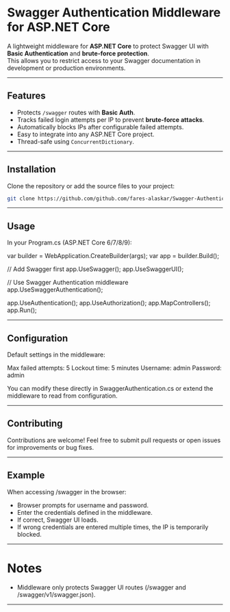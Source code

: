 # Swagger Authentication Middleware for ASP.NET Core

A lightweight middleware for **ASP.NET Core** to protect Swagger UI with **Basic Authentication** and **brute-force protection**.  
This allows you to restrict access to your Swagger documentation in development or production environments.

---

## Features

- Protects `/swagger` routes with **Basic Auth**.
- Tracks failed login attempts per IP to prevent **brute-force attacks**.
- Automatically blocks IPs after configurable failed attempts.
- Easy to integrate into any ASP.NET Core project.
- Thread-safe using `ConcurrentDictionary`.

---

## Installation

Clone the repository or add the source files to your project:

```bash
git clone https://github.com/github.com/fares-alaskar/Swagger-Authentication.git
```

---

## Usage

In your Program.cs (ASP.NET Core 6/7/8/9):

var builder = WebApplication.CreateBuilder(args);
var app = builder.Build();

// Add Swagger first
app.UseSwagger();
app.UseSwaggerUI();

// Use Swagger Authentication middleware
app.UseSwaggerAuthentication();

app.UseAuthentication();
app.UseAuthorization();
app.MapControllers();
app.Run();

---

## Configuration

Default settings in the middleware:

Max failed attempts: 5
Lockout time: 5 minutes
Username: admin
Password: admin

You can modify these directly in SwaggerAuthentication.cs or extend the middleware to read from configuration.

---

## Contributing

Contributions are welcome! Feel free to submit pull requests or open issues for improvements or bug fixes.

---

## Example

When accessing /swagger in the browser:
- Browser prompts for username and password.
- Enter the credentials defined in the middleware.
- If correct, Swagger UI loads.
- If wrong credentials are entered multiple times, the IP is temporarily blocked.
  
---

# Notes
- Middleware only protects Swagger UI routes (/swagger and /swagger/v1/swagger.json).

---
